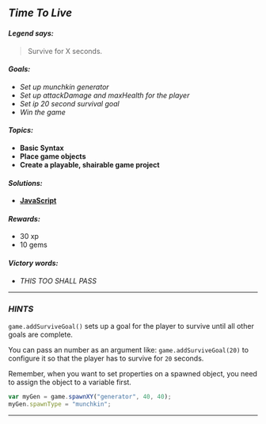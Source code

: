 ## _Time To Live_

#### _Legend says:_
> Survive for X seconds.

#### _Goals:_
+ _Set up munchkin generator_
+ _Set up attackDamage and maxHealth for the player_
+ _Set ip 20 second survival goal_
+ _Win the game_

#### _Topics:_
+ **Basic Syntax**
+ **Place game objects**
+ **Create a playable, shairable game project**

#### _Solutions:_
+ **[JavaScript](timeToLive.js)**

#### _Rewards:_
+ 30 xp
+ 10 gems

#### _Victory words:_
+ _THIS TOO SHALL PASS_

___

### _HINTS_

`game.addSurviveGoal()` sets up a goal for the player to survive until all other goals are complete.

You can pass an number as an argument like: `game.addSurviveGoal(20)` to configure it so that the player has to survive for `20` seconds.

Remember, when you want to set properties on a spawned object, you need to assign the object to a variable first.

```javascript
var myGen = game.spawnXY("generator", 40, 40);
myGen.spawnType = "munchkin";
```

___
